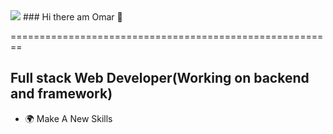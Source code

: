 <img src="https://free4kwallpapers.com/uploads/wallpaper/minimal-dark-coding-wallpaper-2560x1440-wallpaper.jpg">
### Hi there am Omar 👋

========================================================

Full stack Web Developer(Working on backend and framework)
----------------------------------------------------------

- 🌍 Make A New Skills
